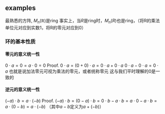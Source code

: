 ## examples
最熟悉的方阵, $M_n(\mathbb{R})$是ring
事实上，当$R$是ring时，$M_n(R)$也是ring，（将R的乘法单位元对应到实数1，将R的零元对应到0）

### 环的基本性质
#### 零元的意义统一性
$0\cdot a = 0=a \cdot 0 = 0$
Proof. 
$0\cdot a = (0+0)\cdot a = 0\cdot a + 0\cdot a$
$0\cdot a - 0\cdot a = 0\cdot a$
也就是说加法零元可视为乘法的零元，或者统称零元
这与我们平时理解的0是一致的

#### 逆元的意义统一性
$(-a)\cdot b = a\cdot (-b)$
Proof.
$(-a)\cdot b = (0-a)\cdot b = 0\cdot b - a\cdot b = a\cdot 0 - a\cdot b = a\cdot(0-b) = a\cdot (-b)$
（其中$a-b$定义为$a+(-b)$）
